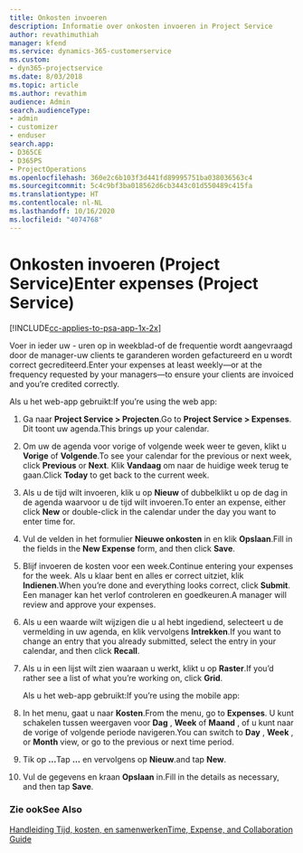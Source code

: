 ```yaml
---
title: Onkosten invoeren
description: Informatie over onkosten invoeren in Project Service
author: revathimuthiah
manager: kfend
ms.service: dynamics-365-customerservice
ms.custom:
- dyn365-projectservice
ms.date: 8/03/2018
ms.topic: article
ms.author: revathim
audience: Admin
search.audienceType:
- admin
- customizer
- enduser
search.app:
- D365CE
- D365PS
- ProjectOperations
ms.openlocfilehash: 360e2c6b103f3d441fd89995751ba038036563c4
ms.sourcegitcommit: 5c4c9bf3ba018562d6cb3443c01d550489c415fa
ms.translationtype: HT
ms.contentlocale: nl-NL
ms.lasthandoff: 10/16/2020
ms.locfileid: "4074768"
---
```

# <a name="enter-expenses-project-service"></a><span data-ttu-id="a609e-103">Onkosten invoeren (Project Service)</span><span class="sxs-lookup"><span data-stu-id="a609e-103">Enter expenses (Project Service)</span></span>

[!INCLUDE[cc-applies-to-psa-app-1x-2x](../includes/cc-applies-to-psa-app-1x-2x.md)]

<span data-ttu-id="a609e-104">Voer in ieder uw - uren op in weekblad-of de frequentie wordt aangevraagd door de manager-uw clients te garanderen worden gefactureerd en u wordt correct gecrediteerd.</span><span class="sxs-lookup"><span data-stu-id="a609e-104">Enter your expenses at least weekly—or at the frequency requested by your managers—to ensure your clients are invoiced and you’re credited correctly.</span></span>  
  
 <span data-ttu-id="a609e-105">Als u het web-app gebruikt:</span><span class="sxs-lookup"><span data-stu-id="a609e-105">If you’re using the web app:</span></span>  
  
1. <span data-ttu-id="a609e-106">Ga naar **Project Service > Projecten**.</span><span class="sxs-lookup"><span data-stu-id="a609e-106">Go to **Project Service > Expenses**.</span></span> <span data-ttu-id="a609e-107">Dit toont uw agenda.</span><span class="sxs-lookup"><span data-stu-id="a609e-107">This brings up your calendar.</span></span>  
  
2. <span data-ttu-id="a609e-108">Om uw de agenda voor vorige of volgende week weer te geven, klikt u **Vorige** of **Volgende**.</span><span class="sxs-lookup"><span data-stu-id="a609e-108">To see your calendar for the previous or next week, click **Previous** or **Next**.</span></span> <span data-ttu-id="a609e-109">Klik **Vandaag** om naar de huidige week terug te gaan.</span><span class="sxs-lookup"><span data-stu-id="a609e-109">Click **Today** to get back to the current week.</span></span>  
  
3. <span data-ttu-id="a609e-110">Als u de tijd wilt invoeren, klik u op **Nieuw** of dubbelklikt u op de dag in de agenda waarvoor u de tijd wilt invoeren.</span><span class="sxs-lookup"><span data-stu-id="a609e-110">To enter an expense, either click **New** or double-click in the calendar under the day you want to enter time for.</span></span>  
  
4. <span data-ttu-id="a609e-111">Vul de velden in het formulier **Nieuwe onkosten** in en klik **Opslaan**.</span><span class="sxs-lookup"><span data-stu-id="a609e-111">Fill in the fields in the **New Expense** form, and then click **Save**.</span></span>  
  
5. <span data-ttu-id="a609e-112">Blijf invoeren de kosten voor een week.</span><span class="sxs-lookup"><span data-stu-id="a609e-112">Continue entering your expenses for the week.</span></span> <span data-ttu-id="a609e-113">Als u klaar bent en alles er correct uitziet, klik **Indienen**.</span><span class="sxs-lookup"><span data-stu-id="a609e-113">When you’re done and everything looks correct, click **Submit**.</span></span> <span data-ttu-id="a609e-114">Een manager kan het verlof controleren en goedkeuren.</span><span class="sxs-lookup"><span data-stu-id="a609e-114">A manager will review and approve your expenses.</span></span>  
  
6. <span data-ttu-id="a609e-115">Als u een waarde wilt wijzigen die u al hebt ingediend, selecteert u de vermelding in uw agenda, en klik vervolgens **Intrekken**.</span><span class="sxs-lookup"><span data-stu-id="a609e-115">If you want to change an entry that you already submitted, select the entry in your calendar, and then click **Recall**.</span></span>  
  
7. <span data-ttu-id="a609e-116">Als u in een lijst wilt zien waaraan u werkt, klikt u op **Raster**.</span><span class="sxs-lookup"><span data-stu-id="a609e-116">If you’d rather see a list of what you’re working on, click **Grid**.</span></span>  
  
   <span data-ttu-id="a609e-117">Als u het web-app gebruikt:</span><span class="sxs-lookup"><span data-stu-id="a609e-117">If you’re using the mobile app:</span></span>  
  
8. <span data-ttu-id="a609e-118">In het menu, gaat u naar **Kosten**.</span><span class="sxs-lookup"><span data-stu-id="a609e-118">From the menu, go to **Expenses**.</span></span>     <span data-ttu-id="a609e-119">U kunt schakelen tussen weergaven voor **Dag** , **Week** of **Maand** , of u kunt naar de vorige of volgende periode navigeren.</span><span class="sxs-lookup"><span data-stu-id="a609e-119">You can switch to **Day** , **Week** , or **Month** view, or go to the previous or next time period.</span></span>  
  
9. <span data-ttu-id="a609e-120">Tik op **…**</span><span class="sxs-lookup"><span data-stu-id="a609e-120">Tap **…**</span></span> <span data-ttu-id="a609e-121">en vervolgens op **Nieuw**.</span><span class="sxs-lookup"><span data-stu-id="a609e-121">and tap **New**.</span></span>  
  
10. <span data-ttu-id="a609e-122">Vul de gegevens en kraan **Opslaan** in.</span><span class="sxs-lookup"><span data-stu-id="a609e-122">Fill in the details as necessary, and then tap **Save**.</span></span>  
  
### <a name="see-also"></a><span data-ttu-id="a609e-123">Zie ook</span><span class="sxs-lookup"><span data-stu-id="a609e-123">See Also</span></span>  
 [<span data-ttu-id="a609e-124">Handleiding Tijd, kosten, en samenwerken</span><span class="sxs-lookup"><span data-stu-id="a609e-124">Time, Expense, and Collaboration Guide</span></span>](../psa/time-expense-collaboration-guide.md)
